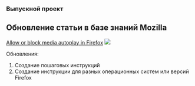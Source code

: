 
### Выпускной проект

## Обновление статьи в базе знаний Mozilla

[Allow or block media autoplay in Firefox](https://support.mozilla.org/en-US/kb/block-autoplay/history)
![](http://www.seoded.ru/istoriya/img/mozilla-firefox.png)

Обновления:
1.  Создание пошаговых инструкций
2.  Создание инструкции для разных операционных систем или версий Firefox
